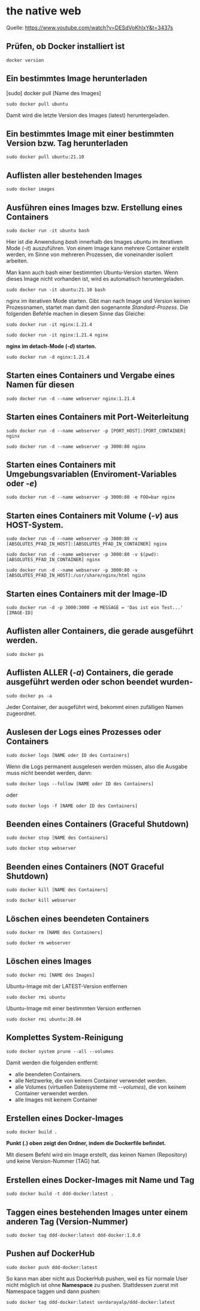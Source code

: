 # the native web
Quelle: https://www.youtube.com/watch?v=DESdVoKhIxY&t=3437s

## Prüfen, ob Docker installiert ist
`docker version`

## Ein bestimmtes Image herunterladen
[sudo] docker pull [Name des Images]

`sudo docker pull ubuntu`

Damit wird die letzte Version des Images (latest) heruntergeladen.

## Ein bestimmtes Image mit einer bestimmten Version bzw. Tag herunterladen

`sudo docker pull ubuntu:21.10`

## Auflisten aller bestehenden Images
`sudo docker images`

## Ausführen eines Images bzw. Erstellung eines Containers
`sudo docker run -it ubuntu bash`

Hier ist die Anwendung _bash_ innerhalb des Images _ubuntu_ im iterativen Mode (_-it_) auszuführen.
Von einem Image kann mehrere Container erstellt werden, im Sinne von mehreren Prozessen, die 
voneinander isoliert arbeiten.

Man kann auch bash einer bestimmten Ubuntu-Version starten. Wenn dieses Image nicht vorhanden ist,
wird es automatisch heruntergeladen.

`sudo docker run -it ubuntu:21.10 bash`

nginx im iterativen Mode starten. Gibt man nach Image und Version keinen Prozessnamen, startet
man damit den sogenannte _Standard-Prozess_. Die folgenden Befehle machen 
in diesem Sinne das Gleiche:

`sudo docker run -it nginx:1.21.4`

`sudo docker run -it nginx:1.21.4 nginx`

**nginx im detach-Mode (_-d_) starten.**

`sudo docker run -d nginx:1.21.4`

## Starten eines Containers und Vergabe eines Namen für diesen

`sudo docker run -d --name webserver nginx:1.21.4`

## Starten eines Containers mit Port-Weiterleitung

`sudo docker run -d --name webserver -p [PORT_HOST]:[PORT_CONTAINER] nginx`

`sudo docker run -d --name webserver -p 3000:80 nginx`

## Starten eines Containers mit Umgebungsvariablen (Enviroment-Variables oder _-e_)

`sudo docker run -d --name webserver -p 3000:80 -e FOO=bar nginx`

## Starten eines Containers mit Volume (_-v_) aus HOST-System.

`sudo docker run -d --name webserver -p 3000:80 -v [ABSOLUTES_PFAD_IN_HOST]:[ABSOLUTES_PFAD_IN_CONTAINER] nginx`

`sudo docker run -d --name webserver -p 3000:80 -v $(pwd):[ABSOLUTES_PFAD_IN_CONTAINER] nginx`

`sudo docker run -d --name webserver -p 3000:80 -v [ABSOLUTES_PFAD_IN_HOST]:/usr/share/nginx/html nginx`

## Starten eines Containers mit der Image-ID
`sudo docker run -d -p 3000:3000 -e MESSAGE = 'Das ist ein Test...' [IMAGE-ID]`

## Auflisten aller Containers, die gerade ausgeführt werden. 
`sudo docker ps`

## Auflisten ALLER (_-a_) Containers, die gerade ausgeführt werden oder schon beendet wurden-
`sudo docker ps -a`

Jeder Container, der ausgeführt wird, bekommt einen zufälligen Namen zugeordnet.

## Auslesen der Logs eines Prozesses oder Containers
`sudo docker logs [NAME oder ID des Containers]`

Wenn die Logs permanent ausgelesen werden müssen, also die Ausgabe
muss nicht beendet werden, dann:

`sudo docker logs --follow [NAME oder ID des Containers]` 

oder

`sudo docker logs -f [NAME oder ID des Containers]`

## Beenden eines Containers (Graceful Shutdown)

`sudo docker stop [NAME des Containers]`

`sudo docker stop webserver`

## Beenden eines Containers (NOT Graceful Shutdown)

`sudo docker kill [NAME des Containers]`

`sudo docker kill webserver`

## Löschen eines beendeten Containers

`sudo docker rm [NAME des Containers]`

`sudo docker rm webserver`

## Löschen eines Images

`sudo docker rmi [NAME des Images]`

Ubuntu-Image mit der LATEST-Version entfernen

`sudo docker rmi ubuntu`

Ubuntu-Image mit einer bestimmten Version entfernen

`sudo docker rmi ubuntu:20.04`

## Komplettes System-Reinigung
`sudo docker system prune --all --volumes`

Damit werden die folgenden entfernt:
* alle beendeten Containers.
* alle Netzwerke, die von keinem Container verwendet werden.
* alle Volumes (virtuellen Dateisysteme mit _--volumes_), die von keinem Container verwendet werden.
* alle Images mit keinem Container

## Erstellen eines Docker-Images

`sudo docker build .`

**Punkt (.) oben zeigt den Ordner, indem die Dockerfile befindet.** 

Mit diesem Befehl wird ein Image erstellt, das keinen Namen (Repository) und keine Version-Nummer (TAG) hat. 

## Erstellen eines Docker-Images mit Name und Tag
`sudo docker build -t ddd-docker:latest .`

## Taggen eines bestehenden Images unter einem anderen Tag (Version-Nummer)
`sudo docker tag ddd-docker:latest ddd-docker:1.0.0`


## Pushen auf DockerHub
`sudo docker push ddd-docker:latest`

So kann man aber nicht aus DockerHub pushen, weil es für normale User nicht möglich ist ohne **Namespace** zu pushen. Stattdessen zuerst mit Namespace taggen und dann pushen:

`sudo docker tag ddd-docker:latest serdarayalp/ddd-docker:latest`


